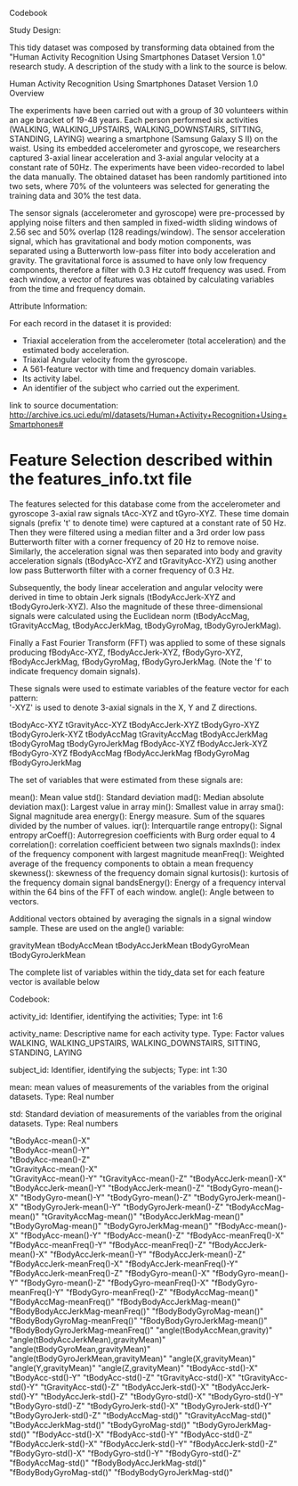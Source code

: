Codebook

Study Design:

This tidy dataset was composed by transforming data obtained from the "Human Activity Recognition Using Smartphones Dataset Version 1.0" research study.  A description of the study with a link to the source is below.

Human Activity Recognition Using Smartphones Dataset Version 1.0 Overview

The experiments have been carried out with a group of 30 volunteers within an age bracket of 19-48 years. Each person performed six activities (WALKING, WALKING_UPSTAIRS, WALKING_DOWNSTAIRS, SITTING, STANDING, LAYING) wearing a smartphone (Samsung Galaxy S II) on the waist. Using its embedded accelerometer and gyroscope, we researchers captured 3-axial linear acceleration and 3-axial angular velocity at a constant rate of 50Hz. The experiments have been video-recorded to label the data manually. The obtained dataset has been randomly partitioned into two sets, where 70% of the volunteers was selected for generating the training data and 30% the test data. 

The sensor signals (accelerometer and gyroscope) were pre-processed by applying noise filters and then sampled in fixed-width sliding windows of 2.56 sec and 50% overlap (128 readings/window). The sensor acceleration signal, which has gravitational and body motion components, was separated using a Butterworth low-pass filter into body acceleration and gravity. The gravitational force is assumed to have only low frequency components, therefore a filter with 0.3 Hz cutoff frequency was used. From each window, a vector of features was obtained by calculating variables from the time and frequency domain. 

Attribute Information:

For each record in the dataset it is provided: 
- Triaxial acceleration from the accelerometer (total acceleration) and the estimated body acceleration. 
- Triaxial Angular velocity from the gyroscope. 
- A 561-feature vector with time and frequency domain variables. 
- Its activity label. 
- An identifier of the subject who carried out the experiment.

link to source documentation: http://archive.ics.uci.edu/ml/datasets/Human+Activity+Recognition+Using+Smartphones#


Feature Selection described within the features_info.txt file
=================

The features selected for this database come from the accelerometer and gyroscope 3-axial raw signals tAcc-XYZ and tGyro-XYZ. These time domain signals (prefix 't' to denote time) were captured at a constant rate of 50 Hz. Then they were filtered using a median filter and a 3rd order low pass Butterworth filter with a corner frequency of 20 Hz to remove noise. Similarly, the acceleration signal was then separated into body and gravity acceleration signals (tBodyAcc-XYZ and tGravityAcc-XYZ) using another low pass Butterworth filter with a corner frequency of 0.3 Hz. 

Subsequently, the body linear acceleration and angular velocity were derived in time to obtain Jerk signals (tBodyAccJerk-XYZ and tBodyGyroJerk-XYZ). Also the magnitude of these three-dimensional signals were calculated using the Euclidean norm (tBodyAccMag, tGravityAccMag, tBodyAccJerkMag, tBodyGyroMag, tBodyGyroJerkMag). 

Finally a Fast Fourier Transform (FFT) was applied to some of these signals producing fBodyAcc-XYZ, fBodyAccJerk-XYZ, fBodyGyro-XYZ, fBodyAccJerkMag, fBodyGyroMag, fBodyGyroJerkMag. (Note the 'f' to indicate frequency domain signals). 

These signals were used to estimate variables of the feature vector for each pattern:  
'-XYZ' is used to denote 3-axial signals in the X, Y and Z directions.

tBodyAcc-XYZ
tGravityAcc-XYZ
tBodyAccJerk-XYZ
tBodyGyro-XYZ
tBodyGyroJerk-XYZ
tBodyAccMag
tGravityAccMag
tBodyAccJerkMag
tBodyGyroMag
tBodyGyroJerkMag
fBodyAcc-XYZ
fBodyAccJerk-XYZ
fBodyGyro-XYZ
fBodyAccMag
fBodyAccJerkMag
fBodyGyroMag
fBodyGyroJerkMag

The set of variables that were estimated from these signals are: 

mean(): Mean value
std(): Standard deviation
mad(): Median absolute deviation 
max(): Largest value in array
min(): Smallest value in array
sma(): Signal magnitude area
energy(): Energy measure. Sum of the squares divided by the number of values. 
iqr(): Interquartile range 
entropy(): Signal entropy
arCoeff(): Autorregresion coefficients with Burg order equal to 4
correlation(): correlation coefficient between two signals
maxInds(): index of the frequency component with largest magnitude
meanFreq(): Weighted average of the frequency components to obtain a mean frequency
skewness(): skewness of the frequency domain signal 
kurtosis(): kurtosis of the frequency domain signal 
bandsEnergy(): Energy of a frequency interval within the 64 bins of the FFT of each window.
angle(): Angle between to vectors.

Additional vectors obtained by averaging the signals in a signal window sample. These are used on the angle() variable:

gravityMean
tBodyAccMean
tBodyAccJerkMean
tBodyGyroMean
tBodyGyroJerkMean

The complete list of variables within the tidy_data set for each feature vector is available below

Codebook:

activity_id: Identifier, identifying the activities; Type: int 1:6

activity_name: Descriptive name for each activity type.  Type: Factor values
		WALKING, WALKING_UPSTAIRS, WALKING_DOWNSTAIRS, SITTING, STANDING, LAYING

subject_id: Identifier, identifying the subjects; Type: int 1:30
		
mean: mean values of measurements of the variables from the original datasets. Type: Real number

std: Standard deviation of measurements of the variables from the original datasets. Type: Real numbers

"tBodyAcc-mean()-X" 	
"tBodyAcc-mean()-Y" 	
"tBodyAcc-mean()-Z" 	
"tGravityAcc-mean()-X"	 
"tGravityAcc-mean()-Y" 
"tGravityAcc-mean()-Z" 
"tBodyAccJerk-mean()-X" 
"tBodyAccJerk-mean()-Y" 
"tBodyAccJerk-mean()-Z" 
"tBodyGyro-mean()-X" 
"tBodyGyro-mean()-Y" 
"tBodyGyro-mean()-Z" 
"tBodyGyroJerk-mean()-X" 
"tBodyGyroJerk-mean()-Y" 
"tBodyGyroJerk-mean()-Z" 
"tBodyAccMag-mean()" 
"tGravityAccMag-mean()" 
"tBodyAccJerkMag-mean()" 
"tBodyGyroMag-mean()" 
"tBodyGyroJerkMag-mean()" 
"fBodyAcc-mean()-X" 
"fBodyAcc-mean()-Y" 
"fBodyAcc-mean()-Z" 
"fBodyAcc-meanFreq()-X" 
"fBodyAcc-meanFreq()-Y" 
"fBodyAcc-meanFreq()-Z" 
"fBodyAccJerk-mean()-X" 
"fBodyAccJerk-mean()-Y" 
"fBodyAccJerk-mean()-Z" 
"fBodyAccJerk-meanFreq()-X" 
"fBodyAccJerk-meanFreq()-Y" 
"fBodyAccJerk-meanFreq()-Z" 
"fBodyGyro-mean()-X" 
"fBodyGyro-mean()-Y" 
"fBodyGyro-mean()-Z" 
"fBodyGyro-meanFreq()-X" 
"fBodyGyro-meanFreq()-Y" 
"fBodyGyro-meanFreq()-Z" 
"fBodyAccMag-mean()" 
"fBodyAccMag-meanFreq()" 
"fBodyBodyAccJerkMag-mean()" 
"fBodyBodyAccJerkMag-meanFreq()" 
"fBodyBodyGyroMag-mean()" 
"fBodyBodyGyroMag-meanFreq()" 
"fBodyBodyGyroJerkMag-mean()" 
"fBodyBodyGyroJerkMag-meanFreq()" 
"angle(tBodyAccMean,gravity)" 
"angle(tBodyAccJerkMean),gravityMean)" 
"angle(tBodyGyroMean,gravityMean)" 
"angle(tBodyGyroJerkMean,gravityMean)"
"angle(X,gravityMean)" 
"angle(Y,gravityMean)" 
"angle(Z,gravityMean)" 
"tBodyAcc-std()-X" 
"tBodyAcc-std()-Y" 
"tBodyAcc-std()-Z" 
"tGravityAcc-std()-X" 
"tGravityAcc-std()-Y" 
"tGravityAcc-std()-Z" 
"tBodyAccJerk-std()-X" 
"tBodyAccJerk-std()-Y" 
"tBodyAccJerk-std()-Z" 
"tBodyGyro-std()-X" 
"tBodyGyro-std()-Y" 
"tBodyGyro-std()-Z" 
"tBodyGyroJerk-std()-X" 
"tBodyGyroJerk-std()-Y" 
"tBodyGyroJerk-std()-Z" 
"tBodyAccMag-std()" 
"tGravityAccMag-std()" 
"tBodyAccJerkMag-std()" 
"tBodyGyroMag-std()" 
"tBodyGyroJerkMag-std()" 
"fBodyAcc-std()-X" 
"fBodyAcc-std()-Y" 
"fBodyAcc-std()-Z" 
"fBodyAccJerk-std()-X" 
"fBodyAccJerk-std()-Y" 
"fBodyAccJerk-std()-Z" 
"fBodyGyro-std()-X" 
"fBodyGyro-std()-Y" 
"fBodyGyro-std()-Z" 
"fBodyAccMag-std()" 
"fBodyBodyAccJerkMag-std()" 
"fBodyBodyGyroMag-std()" 
"fBodyBodyGyroJerkMag-std()"




